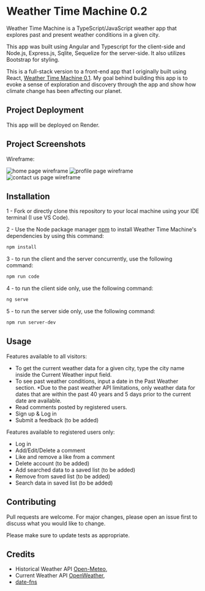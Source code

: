 # Weather Time Machine 0.2

Weather Time Machine is a TypeScript/JavaScript weather app that explores past and present weather conditions in a given city. 

This app was built using Angular and Typescript for the client-side and Node.js, Express.js, Sqlite, Sequelize for the server-side. It also utilizes Bootstrap for styling.

This is a full-stack version to a front-end app that I originally built using React, [Weather Time Machine 0.1](https://github.com/arwas11/Weather-Time-Machine0.1). My goal behind building this app is to evoke a sense of exploration and discovery through the app and show how climate change has been affecting our planet.


## Project Deployment

This app will be deployed on Render.


## Project Screenshots

Wireframe:

![home page wireframe](https://github.com/arwas11/Weather-App/assets/146148342/59d422c5-0ff1-434f-9b63-c5dea45482ea)
![profile page wireframe](https://github.com/arwas11/Weather-App/assets/146148342/5c06f0e5-6a58-4d9c-8e56-4d6af563977f)
![contact us page wireframe](https://github.com/arwas11/Weather-App/assets/146148342/14660450-f0d8-4881-aa52-b07fd4f638e6)

## Installation

1 - Fork or directly clone this repository to your local machine using your IDE terminal (I use VS Code).

2 - Use the Node package manager [npm](https://www.npmjs.com/) to install Weather Time Machine's dependencies by using this command:
```bash
npm install
```

3 - to run the client and the server concurrently, use the following command:
```bash
npm run code
```

4 - to run the client side only, use the following command:
```bash
ng serve
```

5 - to run the server side only, use the following command:
```bash
npm run server-dev
```

## Usage

Features available to all visitors:
- To get the current weather data for a given city, type the city name inside the Current Weather input field. 
- To see past weather conditions, input a date in the Past Weather section. *Due to the past weather API limitations, only weather data for dates that are within the past 40 years and 5 days prior to the current date are available.
- Read comments posted by registered users.
- Sign up & Log in
- Submit a feedback (to be added)

Features available to registered users only: 
- Log in
- Add/Edit/Delete a comment
- Like and remove a like from a comment
- Delete account (to be added)
- Add searched data to a saved list (to be added)
- Remove from saved list (to be added)
- Search data in saved list (to be added)

## Contributing

Pull requests are welcome. For major changes, please open an issue first
to discuss what you would like to change.

Please make sure to update tests as appropriate.

## Credits

- Historical Weather API [Open-Meteo](https://open-meteo.com/),
- Current Weather API [OpenWeather](https://open-meteo.com/),
- [date-fns](https://date-fns.org/)
